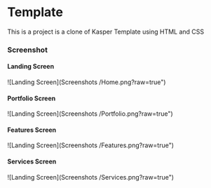 # Template
This is a project is a clone of Kasper Template using HTML and CSS 
### Screenshot

#### Landing Screen 
![Landing Screen](Screenshots
/Home.png?raw=true")

#### Portfolio Screen 
![Landing Screen](Screenshots
/Portfolio.png?raw=true")



#### Features Screen 
![Landing Screen](Screenshots
/Features.png?raw=true")

#### Services Screen 
![Landing Screen](Screenshots
/Services.png?raw=true")

